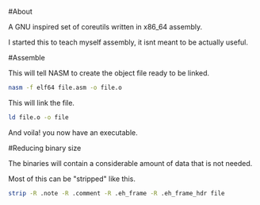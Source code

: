 #About

A GNU inspired set of coreutils written in x86_64 assembly.

I started this to teach myself assembly, it isnt meant to be actually useful.

#Assemble

This will tell NASM to create the object file ready to be linked.

```sh
nasm -f elf64 file.asm -o file.o
```

This will link the file.

```sh
ld file.o -o file
```

And voila! you now have an executable.

#Reducing binary size

The binaries will contain a considerable amount of data that is not needed.

Most of this can be "stripped" like this.

```sh
strip -R .note -R .comment -R .eh_frame -R .eh_frame_hdr file
```
